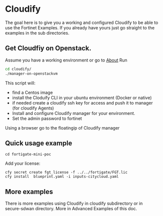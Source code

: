 # Cloudify 

The goal here is to give you a working and configured Cloudify to be able to use the Fortinet Examples.
If you already have yours just go straight to the examples in the sub directories.


## Get Cloudfiy on Openstack.

Assume you have a working environment or go to [About](../quickstart.md)
Run 
```bash
cd cloudify/
./manager-on-openstackvm 
```

This script will:
* find a Centos image
* install the Cloduify CLI in your ubuntu environment (Docker or native)
* if needed create a cloudify ssh key for access and push it to manager (for cloudify Agents)
* Install and configure Cloudify manager for your environment.
* Set the admin password to fortinet
 
Using a browser go to the floatingip of Cloudify manager

## Quick usage example
```shell
cd fortigate-mini-poc
```
Add your license:
```shell
cfy secret create fgt_license -f ../../fortigate/FGT.lic 
cfy install  blueprint.yaml -i inputs-citycloud.yaml
```

## More examples

There is more examples using Cloudify in cloudify subdirectory or in secure-sdwan directory.
More in Advanced Examples of this doc.
